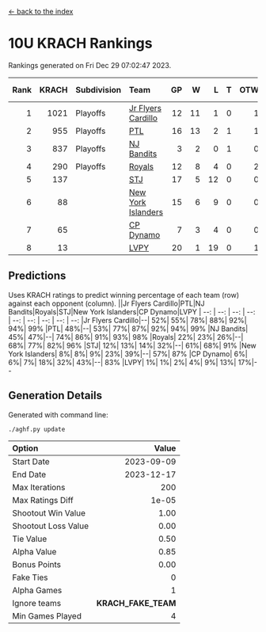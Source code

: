 [<- back to the index](readme.md)
# 10U KRACH Rankings
Rankings generated on Fri Dec 29 07:02:47 2023.

Rank|KRACH|Subdivision|Team|GP|W|L|T|OTW|OTL|SoS|Exp Wins|Win Diff
---:|---:|:---|:---|---:|---:|---:|---:|---:|---:|---:|---:|---:
1|1021|Playoffs|[Jr Flyers Cardillo](https://gamesheetstats.com/seasons/3663/teams/140794/schedule)|12|11|1|0|1|0|106|11.9|0.0
2|955|Playoffs|[PTL](https://gamesheetstats.com/seasons/3663/teams/140791/schedule)|16|13|2|1|1|1|465|14.3|-0.0
3|837|Playoffs|[NJ Bandits](https://gamesheetstats.com/seasons/3663/teams/140807/schedule)|3|2|0|1|0|0|265|3.3|-0.0
4|290|Playoffs|[Royals](https://gamesheetstats.com/seasons/3663/teams/140796/schedule)|12|8|4|0|2|0|286|8.9|0.0
5|137||[STJ](https://gamesheetstats.com/seasons/3663/teams/140792/schedule)|17|5|12|0|0|2|609|5.9|0.0
6|88||[New York Islanders](https://gamesheetstats.com/seasons/3663/teams/140793/schedule)|15|6|9|0|0|1|425|6.9|0.0
7|65||[CP Dynamo](https://gamesheetstats.com/seasons/3663/teams/140795/schedule)|7|3|4|0|0|1|285|3.9|0.0
8|13||[LVPY](https://gamesheetstats.com/seasons/3663/teams/140790/schedule)|20|1|19|0|1|0|450|1.9|0.0

## Predictions
Uses KRACH ratings to predict winning percentage of each team (row) against each opponent (column).
||Jr Flyers Cardillo|PTL|NJ Bandits|Royals|STJ|New York Islanders|CP Dynamo|LVPY
| --: | --: | --: | --: | --: | --: | --: | --: | --: 
|Jr Flyers Cardillo|--| 52%| 55%| 78%| 88%| 92%| 94%| 99%
|PTL| 48%|--| 53%| 77%| 87%| 92%| 94%| 99%
|NJ Bandits| 45%| 47%|--| 74%| 86%| 91%| 93%| 98%
|Royals| 22%| 23%| 26%|--| 68%| 77%| 82%| 96%
|STJ| 12%| 13%| 14%| 32%|--| 61%| 68%| 91%
|New York Islanders|  8%|  8%|  9%| 23%| 39%|--| 57%| 87%
|CP Dynamo|  6%|  6%|  7%| 18%| 32%| 43%|--| 83%
|LVPY|  1%|  1%|  2%|  4%|  9%| 13%| 17%|--

## Generation Details

Generated with command line:
```
./aghf.py update
```

| Option | Value |
| :----- | ----: |
| Start Date | 2023-09-09 |
| End Date | 2023-12-17 |
| Max Iterations | 200 |
| Max Ratings Diff | 1e-05 |
| Shootout Win Value | 1.00 |
| Shootout Loss Value | 0.00 |
| Tie Value | 0.50 |
| Alpha Value | 0.85 |
| Bonus Points | 0.00 |
| Fake Ties | 0 |
| Alpha Games | 1 |
| Ignore teams | __KRACH_FAKE_TEAM__ |
| Min Games Played | 4 |

